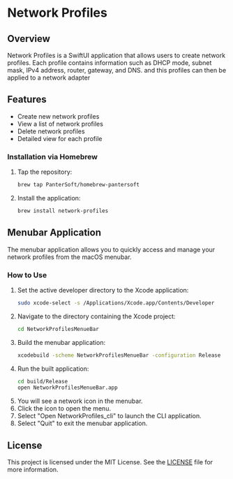 # Network Profiles

## Overview
Network Profiles is a SwiftUI application that allows users to create network profiles. Each profile contains information such as DHCP mode, subnet mask, IPv4 address, router, gateway, and DNS. and this profiles can then be applied to a network adapter

## Features
- Create new network profiles
- View a list of network profiles
- Delete network profiles
- Detailed view for each profile

### Installation via Homebrew
1. Tap the repository:
    ```sh
    brew tap PanterSoft/homebrew-pantersoft
    ```
2. Install the application:
    ```sh
    brew install network-profiles
    ```

## Menubar Application
The menubar application allows you to quickly access and manage your network profiles from the macOS menubar.

### How to Use
1. Set the active developer directory to the Xcode application:
    ```sh
    sudo xcode-select -s /Applications/Xcode.app/Contents/Developer
    ```
2. Navigate to the directory containing the Xcode project:
    ```sh
    cd NetworkProfilesMenueBar
    ```
3. Build the menubar application:
    ```sh
    xcodebuild -scheme NetworkProfilesMenueBar -configuration Release
    ```
4. Run the built application:
    ```sh
    cd build/Release
    open NetworkProfilesMenueBar.app
    ```
5. You will see a network icon in the menubar.
6. Click the icon to open the menu.
7. Select "Open NetworkProfiles_cli" to launch the CLI application.
8. Select "Quit" to exit the menubar application.

## License
This project is licensed under the MIT License. See the [LICENSE](LICENSE) file for more information.
